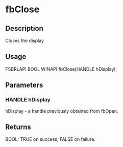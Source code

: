 # fbClose

## Description

Closes the display

## Usage

FSBRLAPI BOOL WINAPI fbClose(HANDLE hDisplay);

## Parameters

### HANDLE hDisplay

hDisplay - a handle previously obtained from fbOpen.

## Returns

BOOL: TRUE on success, FALSE on failure.
